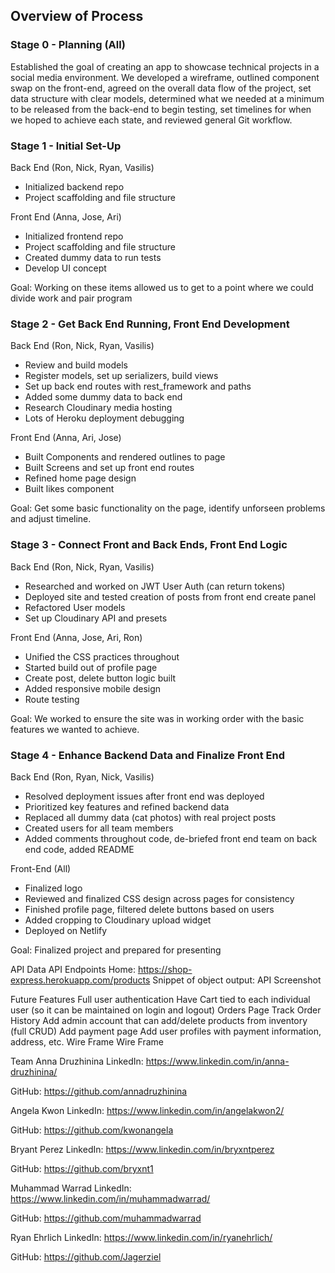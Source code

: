

## Overview of Process
### Stage 0 - Planning (All)
Established the goal of creating an app to showcase technical projects in a social media environment. We developed a wireframe, outlined component swap on the front-end, agreed on the overall data flow of the project, set data structure with clear models, determined what we needed at a minimum to be released from the back-end to begin testing, set timelines for when we hoped to achieve each state, and reviewed general Git workflow.

### Stage 1 - Initial Set-Up
Back End (Ron, Nick, Ryan, Vasilis)

- Initialized backend repo
- Project scaffolding and file structure

Front End (Anna, Jose, Ari)

- Initialized frontend repo
- Project scaffolding and file structure
- Created dummy data to run tests
- Develop UI concept

Goal: Working on these items allowed us to get to a point where we could divide work and pair program

### Stage 2 - Get Back End Running, Front End Development
Back End (Ron, Nick, Ryan, Vasilis)

- Review and build models
- Register models, set up serializers, build views
- Set up back end routes with rest_framework and paths
- Added some dummy data to back end
- Research Cloudinary media hosting
- Lots of Heroku deployment debugging

Front End (Anna, Ari, Jose)

- Built Components and rendered outlines to page
- Built Screens and set up front end routes
- Refined home page design
- Built likes component

Goal: Get some basic functionality on the page, identify unforseen problems and adjust timeline.

### Stage 3 - Connect Front and Back Ends, Front End Logic
Back End (Ron, Nick, Ryan, Vasilis)

- Researched and worked on JWT User Auth (can return tokens)
- Deployed site and tested creation of posts from front end create panel
- Refactored User models
- Set up Cloudinary API and presets

Front End (Anna, Jose, Ari, Ron)

- Unified the CSS practices throughout
- Started build out of profile page
- Create post, delete button logic built
- Added responsive mobile design
- Route testing

Goal: We worked to ensure the site was in working order with the basic features we wanted to achieve.

### Stage 4 - Enhance Backend Data and Finalize Front End
Back End (Ron, Ryan, Nick, Vasilis)

- Resolved deployment issues after front end was deployed
- Prioritized key features and refined backend data
- Replaced all dummy data (cat photos) with real project posts
- Created users for all team members
- Added comments throughout code, de-briefed front end team on back end code, added README

Front-End (All)

- Finalized logo
- Reviewed and finalized CSS design across pages for consistency
- Finished profile page, filtered delete buttons based on users
- Added cropping to Cloudinary upload widget
- Deployed on Netlify

Goal: Finalized project and prepared for presenting

API Data
API Endpoints
Home: https://shop-express.herokuapp.com/products
Snippet of object output:
API Screenshot

Future Features
Full user authentication
Have Cart tied to each individual user (so it can be maintained on login and logout)
Orders Page
Track Order History
Add admin account that can add/delete products from inventory (full CRUD)
Add payment page
Add user profiles with payment information, address, etc.
Wire Frame
Wire Frame

Team
Anna Druzhinina
LinkedIn: https://www.linkedin.com/in/anna-druzhinina/

GitHub: https://github.com/annadruzhinina

Angela Kwon
LinkedIn: https://www.linkedin.com/in/angelakwon2/

GitHub: https://github.com/kwonangela

Bryant Perez
LinkedIn: https://www.linkedin.com/in/bryxntperez

GitHub: https://github.com/bryxnt1

Muhammad Warrad
LinkedIn: https://www.linkedin.com/in/muhammadwarrad/

GitHub: https://github.com/muhammadwarrad

Ryan Ehrlich
LinkedIn: https://www.linkedin.com/in/ryanehrlich/

GitHub: https://github.com/Jagerziel